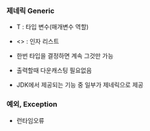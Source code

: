 ### 제네릭 Generic

- T : 타입 변수(매개변수 역할)

- <> : 인자 리스트

- 한번 타입을 결정하면 계속 그것만 가능

- 출력할때 다운캐스팅 필요없음

- JDK에서 제공되는 기능 중 일부가 제네릭으로 제공



### 예외, Exception

- 런타임오류
